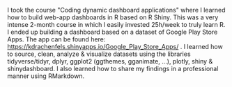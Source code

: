 I took the course "Coding dynamic dashboard applications" where I learned how to build web-app dashboards in R based on R Shiny. This was a very intense 2-month course in which I easily invested 25h/week to truly learn R.
I ended up building a dashboard based on a dataset of Google Play Store Apps. The app can be found here: https://kdrachenfels.shinyapps.io/Google_Play_Store_Apps/ .
I learned how to source, clean, analyze & visualize datasets using the libraries tidyverse/tidyr, dplyr, ggplot2 (ggthemes, gganimate, ...), plotly, shiny & shinydashboard. I also learned how to share my findings in a professional manner using RMarkdown.
